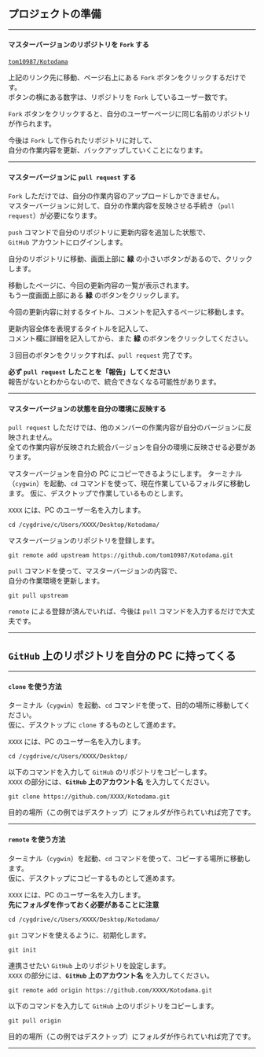 
## プロジェクトの準備

---
#### マスターバージョンのリポジトリを `Fork` する

[`tom10987/Kotodama`](https://github.com/tom10987/Kotodama)

上記のリンク先に移動、ページ右上にある `Fork` ボタンをクリックするだけです。  
ボタンの横にある数字は、リポジトリを `Fork` しているユーザー数です。

`Fork` ボタンをクリックすると、自分のユーザーページに同じ名前のリポジトリが作られます。

今後は `Fork` して作られたリポジトリに対して、  
自分の作業内容を更新、バックアップしていくことになります。

---
#### マスターバージョンに `pull request` する

`Fork` しただけでは、自分の作業内容のアップロードしかできません。  
マスターバージョンに対して、自分の作業内容を反映させる手続き（`pull request`）が必要になります。

`push` コマンドで自分のリポジトリに更新内容を追加した状態で、  
`GitHub` アカウントにログインします。

自分のリポジトリに移動、画面上部に **緑** の小さいボタンがあるので、クリックします。

移動したページに、今回の更新内容の一覧が表示されます。  
もう一度画面上部にある **緑** のボタンをクリックします。

今回の更新内容に対するタイトル、コメントを記入するページに移動します。

更新内容全体を表現するタイトルを記入して、  
コメント欄に詳細を記入してから、また **緑** のボタンをクリックしてください。

３回目のボタンをクリックすれば、`pull request` 完了です。

**必ず `pull request` したことを「報告」してください**  
報告がないとわからないので、統合できなくなる可能性があります。

---
#### マスターバージョンの状態を自分の環境に反映する

`pull request` しただけでは、他のメンバーの作業内容が自分のバージョンに反映されません。  
全ての作業内容が反映された統合バージョンを自分の環境に反映させる必要があります。

マスターバージョンを自分の PC にコピーできるようにします。
ターミナル（`cygwin`）を起動、`cd` コマンドを使って、現在作業しているフォルダに移動します。
仮に、デスクトップで作業しているものとします。

`XXXX` には、PC のユーザー名を入力します。

~~~
cd /cygdrive/c/Users/XXXX/Desktop/Kotodama/
~~~

マスターバージョンのリポジトリを登録します。

~~~
git remote add upstream https://github.com/tom10987/Kotodama.git
~~~

`pull` コマンドを使って、マスターバージョンの内容で、  
自分の作業環境を更新します。

~~~
git pull upstream
~~~

`remote` による登録が済んでいれば、今後は `pull` コマンドを入力するだけで大丈夫です。

---
## `GitHub` 上のリポジトリを自分の PC に持ってくる

---
#### `clone` を使う方法

ターミナル（`cygwin`）を起動、`cd` コマンドを使って、目的の場所に移動してください。  
仮に、デスクトップに `clone` するものとして進めます。

`XXXX` には、PC のユーザー名を入力します。

~~~
cd /cygdrive/c/Users/XXXX/Desktop/
~~~

以下のコマンドを入力して `GitHub` のリポジトリをコピーします。  
`XXXX` の部分には、**`GitHub` 上のアカウント名** を入力してください。

~~~
git clone https://github.com/XXXX/Kotodama.git
~~~

目的の場所（この例ではデスクトップ）にフォルダが作られていれば完了です。

---
#### `remote` を使う方法

ターミナル（`cygwin`）を起動、`cd` コマンドを使って、コピーする場所に移動します。  
仮に、デスクトップにコピーするものとして進めます。

`XXXX` には、PC のユーザー名を入力します。  
**先にフォルダを作っておく必要があることに注意**

~~~
cd /cygdrive/c/Users/XXXX/Desktop/Kotodama/
~~~

`git` コマンドを使えるように、初期化します。

~~~
git init
~~~

連携させたい `GitHub` 上のリポジトリを設定します。  
`XXXX` の部分には、**`GitHub` 上のアカウント名** を入力してください。

~~~
git remote add origin https://github.com/XXXX/Kotodama.git
~~~

以下のコマンドを入力して `GitHub` 上のリポジトリをコピーします。

~~~
git pull origin
~~~

目的の場所（この例ではデスクトップ）にフォルダが作られていれば完了です。

---
